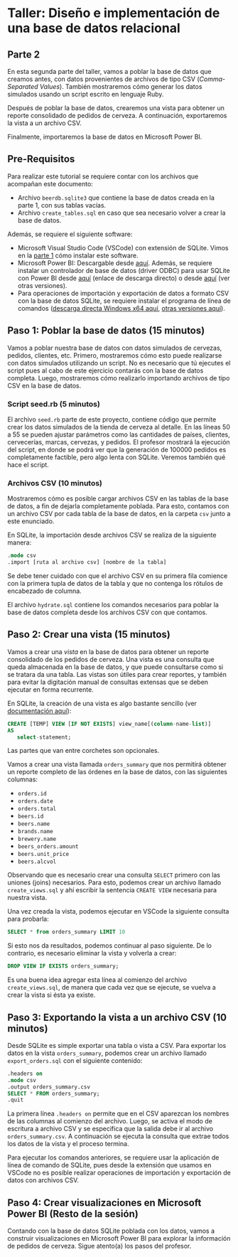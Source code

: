 # Taller: Diseño e implementación de una base de datos relacional
## Parte 2

En esta segunda parte del taller, vamos a poblar la base de datos que creamos antes, con datos provenientes de archivos de tipo CSV (_Comma-Separated Values_). También mostraremos cómo 
generar los datos simulados usando un script escrito en lenguaje Ruby.

Después de poblar la base de datos, crearemos una vista para obtener un reporte consolidado de
pedidos de cerveza. A continuación, exportaremos la vista a un archivo CSV.

Finalmente, importaremos la base de datos en Microsoft Power BI.

## Pre-Requisitos

Para realizar este tutorial se requiere contar con los archivos que acompañan este documento:

* Archivo `beerdb.sqlite3` que contiene la base de datos creada en la parte 1, con sus tablas vacías.
* Archivo `create_tables.sql` en caso que sea necesario volver a crear la base de datos.

Además, se requiere el siguiente software:

* Microsoft Visual Studio Code (VSCode) con extensión de SQLite. Vimos en la [parte 1](https://github.com/claudio-alvarez/beerdb-tutorial-p1) cómo instalar este software.
* Microsoft Power BI: Descargable desde [aquí](https://www.microsoft.com/en-us/download/details.aspx?id=58494). Además, se requiere instalar un controlador de base de datos (driver ODBC) para usar SQLite con Power BI desde [aquí](http://www.ch-werner.de/sqliteodbc/sqliteodbc_w64.exe) (enlace de descarga directo) o desde [aquí](http://www.ch-werner.de/sqliteodbc/) (ver otras versiones).
* Para operaciones de importación y exportación de datos a formato CSV con la base de datos SQLite, se requiere instalar el programa de línea de comandos ([descarga directa Windows x64 aquí](https://www.sqlite.org/2021/sqlite-tools-win32-x86-3360000.zip), [otras versiones aquí](https://www.sqlite.org/download.html)).

## Paso 1: Poblar la base de datos (15 minutos)

Vamos a poblar nuestra base de datos con datos simulados de cervezas, pedidos, clientes, etc. Primero, mostraremos cómo esto puede realizarse con datos simulados utilizando un script. No es necesario que tú ejecutes el script pues al cabo de este ejercicio contarás con la base de datos completa. Luego, mostraremos cómo realizarlo importando archivos de tipo CSV en la base de datos.

### Script seed.rb (5 minutos)

El archivo `seed.rb` parte de este proyecto, contiene código que permite crear los datos simulados de la tienda de cerveza al detalle. En las líneas 50 a 55 se pueden ajustar parámetros como las cantidades de países, clientes, cervecerías, marcas, cervezas, y pedidos. El profesor mostrará la ejecución del script, en donde se podrá ver que la generación de 100000 pedidos es completamente factible, pero algo lenta con SQLite. Veremos también qué hace el script.

### Archivos CSV (10 minutos)

Mostraremos cómo es posible cargar archivos CSV en las tablas de la base de datos, a fin de dejarla completamente poblada. Para esto, contamos con un archivo CSV por cada tabla de la base de datos, en la carpeta `csv` junto a este enunciado.

En SQLite, la importación desde archivos CSV se realiza de la siguiente manera:

```sql
.mode csv
.import [ruta al archivo csv] [nombre de la tabla]
```

Se debe tener cuidado con que el archivo CSV en su primera fila comience con la primera tupla de datos de la tabla y que no contenga los rótulos de encabezado de columna.

El archivo `hydrate.sql` contiene los comandos necesarios para poblar la base de datos completa desde los archivos CSV con que contamos.

## Paso 2: Crear una vista (15 minutos)

Vamos a crear una _vista_ en la base de datos para obtener un reporte consolidado de los pedidos de cerveza. Una vista es una consulta que queda almacenada en la base de datos, y que puede consultarse como si se tratara da una tabla. Las vistas son útiles para crear reportes, y también para evitar la digitación manual de consultas extensas que se deben ejecutar en forma recurrente.

En SQLite, la creación de una vista es algo bastante sencillo (ver [documentación aquí](https://www.sqlite.org/lang_createview.html)):

```sql
CREATE [TEMP] VIEW [IF NOT EXISTS] view_name[(column-name-list)]
AS 
   select-statement;
```

Las partes que van entre corchetes son opcionales.

Vamos a crear una vista llamada `orders_summary` que nos permitirá obtener un reporte completo de las órdenes en la base de datos, con las siguientes columnas:

* `orders.id`
* `orders.date`
* `orders.total`
* `beers.id`
* `beers.name`
* `brands.name`
* `brewery.name`
* `beers_orders.amount`
* `beers.unit_price`
* `beers.alcvol`

Observando que es necesario crear una consulta `SELECT` primero con las uniones (joins) necesarios.
Para esto, podemos crear un archivo llamado `create_views.sql` y ahí escribir la sentencia `CREATE VIEW` necesaria para nuestra vista.

Una vez creada la vista, podemos ejecutar en VSCode la siguiente consulta para probarla:

```sql
SELECT * from orders_summary LIMIT 10
```

Si esto nos da resultados, podemos continuar al paso siguiente. De lo contrario, es necesario eliminar la vista y volverla a crear:

```SQL
DROP VIEW IF EXISTS orders_summary;
```

Es una buena idea agregar esta línea al comienzo del archivo `create_views.sql`, de manera que cada vez que se ejecute, se vuelva a crear la vista si ésta ya existe.

## Paso 3: Exportando la vista a un archivo CSV (10 minutos)

Desde SQLite es simple exportar una tabla o vista a CSV. Para exportar los datos en la vista `orders_summary`, podemos crear un archivo llamado `export_orders.sql` con el siguiente contenido:

```sql
.headers on
.mode csv
.output orders_summary.csv
SELECT * FROM orders_summary;
.quit
```

La primera línea `.headers on` permite que en el CSV aparezcan los nombres de las columnas al comienzo del archivo. Luego, se activa el modo de escritura a archivo CSV y se especifica que la salida debe ir al archivo `orders_summary.csv`. A continuación se ejecuta la consulta que extrae todos los datos de la vista y el proceso termina.

Para ejecutar los comandos anteriores, se requiere usar la aplicación de línea de comando de SQLite, pues desde la extensión que usamos en VSCode no es posible realizar operaciones de importación y exportación de datos con archivos CSV.

## Paso 4: Crear visualizaciones en Microsoft Power BI (Resto de la sesión)

Contando con la base de datos SQLite poblada con los datos, vamos a construir visualizaciones en Microsoft Power BI para explorar la información de pedidos de cerveza. Sigue atento(a) los pasos del profesor.
